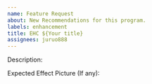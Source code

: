 ```yaml
---
name: Feature Request
about: New Recommendations for this program.
labels: enhancement
title: EHC ${Your title}
assignees: juruo888
---
```


Description:

Expected Effect Picture (If any):